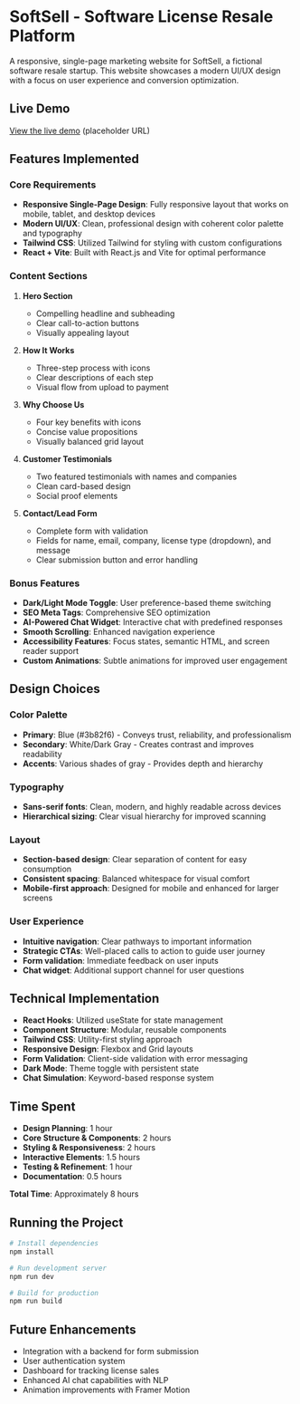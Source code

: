 # SoftSell - Software License Resale Platform

A responsive, single-page marketing website for SoftSell, a fictional software resale startup. This website showcases a modern UI/UX design with a focus on user experience and conversion optimization.

## Live Demo

[View the live demo](https://softsell-demo.netlify.app) (placeholder URL)

## Features Implemented

### Core Requirements

- **Responsive Single-Page Design**: Fully responsive layout that works on mobile, tablet, and desktop devices
- **Modern UI/UX**: Clean, professional design with coherent color palette and typography
- **Tailwind CSS**: Utilized Tailwind for styling with custom configurations
- **React + Vite**: Built with React.js and Vite for optimal performance

### Content Sections

1. **Hero Section**
   - Compelling headline and subheading
   - Clear call-to-action buttons
   - Visually appealing layout

2. **How It Works**
   - Three-step process with icons
   - Clear descriptions of each step
   - Visual flow from upload to payment

3. **Why Choose Us**
   - Four key benefits with icons
   - Concise value propositions
   - Visually balanced grid layout

4. **Customer Testimonials**
   - Two featured testimonials with names and companies
   - Clean card-based design
   - Social proof elements

5. **Contact/Lead Form**
   - Complete form with validation
   - Fields for name, email, company, license type (dropdown), and message
   - Clear submission button and error handling

### Bonus Features

- **Dark/Light Mode Toggle**: User preference-based theme switching
- **SEO Meta Tags**: Comprehensive SEO optimization
- **AI-Powered Chat Widget**: Interactive chat with predefined responses
- **Smooth Scrolling**: Enhanced navigation experience
- **Accessibility Features**: Focus states, semantic HTML, and screen reader support
- **Custom Animations**: Subtle animations for improved user engagement

## Design Choices

### Color Palette

- **Primary**: Blue (#3b82f6) - Conveys trust, reliability, and professionalism
- **Secondary**: White/Dark Gray - Creates contrast and improves readability
- **Accents**: Various shades of gray - Provides depth and hierarchy

### Typography

- **Sans-serif fonts**: Clean, modern, and highly readable across devices
- **Hierarchical sizing**: Clear visual hierarchy for improved scanning

### Layout

- **Section-based design**: Clear separation of content for easy consumption
- **Consistent spacing**: Balanced whitespace for visual comfort
- **Mobile-first approach**: Designed for mobile and enhanced for larger screens

### User Experience

- **Intuitive navigation**: Clear pathways to important information
- **Strategic CTAs**: Well-placed calls to action to guide user journey
- **Form validation**: Immediate feedback on user inputs
- **Chat widget**: Additional support channel for user questions

## Technical Implementation

- **React Hooks**: Utilized useState for state management
- **Component Structure**: Modular, reusable components
- **Tailwind CSS**: Utility-first styling approach
- **Responsive Design**: Flexbox and Grid layouts
- **Form Validation**: Client-side validation with error messaging
- **Dark Mode**: Theme toggle with persistent state
- **Chat Simulation**: Keyword-based response system

## Time Spent

- **Design Planning**: 1 hour
- **Core Structure & Components**: 2 hours
- **Styling & Responsiveness**: 2 hours
- **Interactive Elements**: 1.5 hours
- **Testing & Refinement**: 1 hour
- **Documentation**: 0.5 hours

**Total Time**: Approximately 8 hours

## Running the Project

```bash
# Install dependencies
npm install

# Run development server
npm run dev

# Build for production
npm run build
```

## Future Enhancements

- Integration with a backend for form submission
- User authentication system
- Dashboard for tracking license sales
- Enhanced AI chat capabilities with NLP
- Animation improvements with Framer Motion
